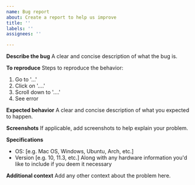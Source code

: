 ```yaml
---
name: Bug report
about: Create a report to help us improve
title: ''
labels: ''
assignees: ''

---
```


**Describe the bug**
A clear and concise description of what the bug is.

**To reproduce**
Steps to reproduce the behavior:
1. Go to '...'
2. Click on '....'
3. Scroll down to '....'
4. See error

**Expected behavior**
A clear and concise description of what you expected to happen.

**Screenshots**
If applicable, add screenshots to help explain your problem.

**Specifications**
 - OS: [e.g. Mac OS, Windows, Ubuntu, Arch, etc.]
 - Version [e.g. 10, 11.3, etc.]
Along with any hardware information you'd like to include if you deem it necessary

**Additional context**
Add any other context about the problem here.
